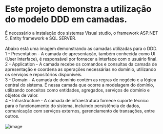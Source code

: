 # Este projeto demonstra a utilização do modelo DDD em camadas. <br />
É necessário a instalação dos sistemas Visual studio, o framework ASP.NET 5, Entity framework e SQL SERVER.<br />
<br />
Abaixo está uma imagem demonstrando as camadas utilizadas para o DDD. <br />
1 - Presentation - A camada de apresentação, também conhecida como UI (User Interface), é responsável por fornecer a interface com o usuário final. <br />
2 - Application - A camada recebe os comandos e consultas da camada de apresentação e coordena as operações necessárias no domínio, utilizando os serviços e repositórios disponíveis.<br />
3 - Domain - A camada de domínio contém as regras de negócio e a lógica central do sistema. É nessa camada que ocorre a modelagem do domínio, utilizando conceitos como entidades, agregados, serviços de domínio e objetos de valor.<br />
4 - Infrastructure - A camada de infraestrutura fornece suporte técnico para o funcionamento do sistema, incluindo persistência de dados, comunicação com serviços externos, gerenciamento de transações, entre outros.<br />
<br />
![image](https://github.com/GuilhermeSoranzo/ProjetoModeloDDD/assets/49209511/02b736a1-2f14-49c4-a563-7fcc2c9282cd)
